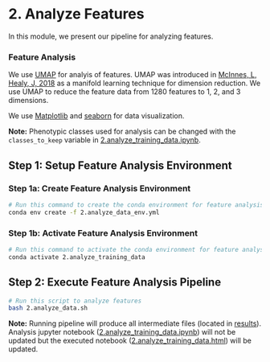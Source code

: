 # 2. Analyze Features

In this module, we present our pipeline for analyzing features.

### Feature Analysis

We use [UMAP](https://github.com/lmcinnes/umap) for analyis of features.
UMAP was introduced in [McInnes, L, Healy, J, 2018](https://arxiv.org/abs/1802.03426) as a manifold learning technique for dimension reduction.
We use UMAP to reduce the feature data from 1280 features to 1, 2, and 3 dimensions.

We use [Matplotlib](https://matplotlib.org/) and [seaborn](https://seaborn.pydata.org/) for data visualization.

**Note:** Phenotypic classes used for analysis can be changed with the `classes_to_keep` variable in [2.analyze_training_data.ipynb](2.analyze_training_data.ipynb).

## Step 1: Setup Feature Analysis Environment

### Step 1a: Create Feature Analysis Environment

```sh
# Run this command to create the conda environment for feature analysis
conda env create -f 2.analyze_data_env.yml
```

### Step 1b: Activate Feature Analysis Environment

```sh
# Run this command to activate the conda environment for feature analysis
conda activate 2.analyze_training_data
```

## Step 2: Execute Feature Analysis Pipeline

```bash
# Run this script to analyze features
bash 2.analyze_data.sh
```
**Note:** Running pipeline will produce all intermediate files (located in [results](results/)).
Analysis jupyter notebook ([2.analyze_training_data.ipynb](2.analyze_training_data.ipynb)) will not be updated but the executed notebook ([2.analyze_training_data.html](2.analyze_training_data.html)) will be updated.